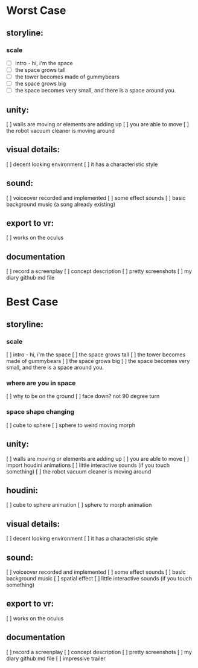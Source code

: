 # Worst Case
## storyline:
### scale
- [ ] intro - hi, i'm the space
- [ ] the space grows tall
- [ ] the tower becomes made of gummybears
- [ ] the space grows big
- [ ] the space becomes very small, and there is a space around you. 
## unity:
[ ] walls are moving or elements are adding up
[ ] you are able to move
[ ] the robot vacuum cleaner is moving around
## visual details:
[ ] decent looking environment
[ ] it has a characteristic style
## sound:
[ ] voiceover recorded and implemented
[ ] some effect sounds
[ ] basic background music (a song already existing)
## export to vr:
[ ] works on the oculus
## documentation
[ ] record a screenplay
[ ] concept description 
[ ] pretty screenshots
[ ] my diary github md file



# Best Case
## storyline:
### scale
[ ] intro - hi, i'm the space
[ ] the space grows tall
[ ] the tower becomes made of gummybears
[ ] the space grows big
[ ] the space becomes very small, and there is a space around you. 
### where are you in space
[ ] why to be on the ground
[ ] face down? not 90 degree turn
### space shape changing
[ ] cube to sphere
[ ] sphere to weird moving morph
## unity:
[ ] walls are moving or elements are adding up
[ ] you are able to move
[ ] import houdini animations
[ ] little interactive sounds (if you touch something)
[ ] the robot vacuum cleaner is moving around
## houdini:
[ ] cube to sphere animation 
[ ] sphere to morph animation
## visual details:
[ ] decent looking environment
[ ] it has a characteristic style
## sound:
[ ] voiceover recorded and implemented
[ ] some effect sounds
[ ] basic background music
[ ] spatial effect
[ ] little interactive sounds (if you touch something)
## export to vr:
[ ] works on the oculus
## documentation
[ ] record a screenplay
[ ] concept description 
[ ] pretty screenshots
[ ] my diary github md file
[ ] impressive trailer
